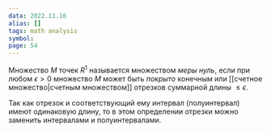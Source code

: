 ```yaml
---
data: 2022.11.16
alias: []
tags: math analysis
symbol:
page: 54
---
```

Множество $M$ точек $R^1$ называется множеством *меры нуль*, если при любом $\epsilon >0$ множество $M$ может быть *покрыто* конечным или [[счетное множество|счетным множеством]] отрезков суммарной длины $\leq\epsilon$.

Так как отрезок и соответствующий ему интервал (полуинтервал) имеют одинаковую длину, то в этом определении отрезки можно заменить интервалами и полуинтервалами.